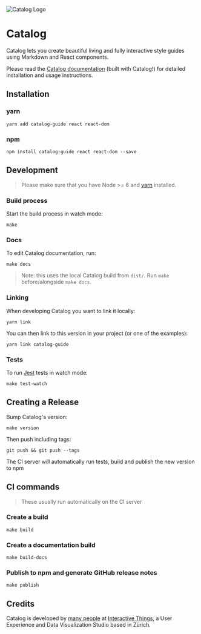 ![Catalog Logo](https://interactivethings.github.io/catalog/docs/assets/catalog_logo.svg)

# Catalog

Catalog lets you create beautiful living and fully interactive style guides using Markdown and React components.

Please read the [Catalog documentation](https://docs.catalog.style/) (built with Catalog!) for detailed installation and usage instructions.

## Installation

### yarn

```
yarn add catalog-guide react react-dom
```

### npm

```
npm install catalog-guide react react-dom --save
```

## Development

> Please make sure that you have Node >= 6 and [yarn](https://yarnpkg.com/) installed.

### Build process

Start the build process in watch mode:

```
make
```

### Docs

To edit Catalog documentation, run:

```
make docs
```

> Note: this uses the local Catalog build from `dist/`. Run `make` before/alongside `make docs`.

### Linking

When developing Catalog you want to link it locally:

```
yarn link
```

You can then link to this version in your project (or one of the examples):

```
yarn link catalog-guide
```

### Tests

To run [Jest](https://facebook.github.io/jest/) tests in watch mode:

```
make test-watch
```

## Creating a Release

Bump Catalog's version:

```
make version
```

Then push including tags:

```
git push && git push --tags
```

The CI server will automatically run tests, build and publish the new version to npm

## CI commands

> These usually run automatically on the CI server

### Create a build

```
make build
```

### Create a documentation build

```
make build-docs
```

### Publish to npm and generate GitHub release notes

```
make publish
```

## Credits

Catalog is developed by [many people](https://github.com/interactivethings/catalog/blob/master/AUTHORS) at [Interactive Things](https://www.interactivethings.com/), a User Experience and Data Visualization Studio based in Zürich.
